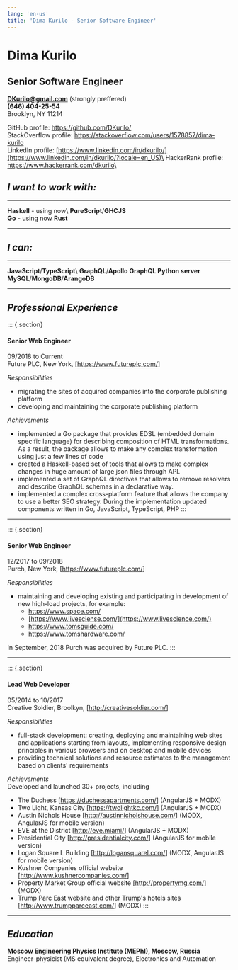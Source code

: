 ```yaml
---
lang: 'en-us'
title: 'Dima Kurilo - Senior Software Engineer'
---
```


Dima Kurilo
===========

Senior Software Engineer
------------------------

**<DKurilo@gmail.com>** (strongly preffered)\
**(646) 404-25-54**\
Brooklyn, NY 11214

GitHub profile: <https://github.com/DKurilo/>\
StackOverflow profile:
<https://stackoverflow.com/users/1578857/dima-kurilo>\
LinkedIn profile:
[https://www.linkedin.com/in/dkurilo/](https://www.linkedin.com/in/dkurilo/?locale=en_US)\
HackerRank profile: <https://www.hackerrank.com/dkurilo>\

*I want to work with:*
----------------------

  ----------------------------------- -----------------------------------
  **Haskell** - using now\            **PureScript**/**GHCJS**\
  **Go** - using now                  **Rust**

  ----------------------------------- -----------------------------------

*I can:*
--------

  ----------------------------------- ------------------------------------
  **JavaScript**/**TypeScript**\      **GraphQL**/**Apollo GraphQL
  **Python**                          server**\
                                      **MySQL**/**MongoDB**/**ArangoDB**

  ----------------------------------- ------------------------------------

*Professional Experience*
-------------------------

::: {.section}
#### Senior Web Engineer

09/2018 to Current\
Future PLC, New York, \[<https://www.futureplc.com/>\]

*Responsibilities*

-   migrating the sites of acquired companies into the corporate
    publishing platform
-   developing and maintaining the corporate publishing platform

*Achievements*

-   implemented a Go package that provides EDSL (embedded domain
    specific language) for describing composition of HTML
    transformations. As a result, the package allows to make any complex
    transformation using just a few lines of code
-   created a Haskell-based set of tools that allows to make complex
    changes in huge amount of large json files through API.
-   implemented a set of GraphQL directives that allows to remove
    resolvers and describe GraphQL schemas in a declarative way.
-   implemented a complex cross-platform feature that allows the company
    to use a better SEO strategy. During the implementation updated
    components written in Go, JavaScript, TypeScript, PHP
:::

------------------------------------------------------------------------

::: {.section}
#### Senior Web Engineer

12/2017 to 09/2018\
Purch, New York, \[<https://www.futureplc.com/>\]

*Responsibilities*

-   maintaining and developing existing and participating in development
    of new high-load projects, for example:
    -   <https://www.space.com/>
    -   [https://www.livesciense.com/](https://www.livescience.com/)
    -   <https://www.tomsguide.com/>
    -   <https://www.tomshardware.com/>

In September, 2018 Purch was acquired by Future PLC.
:::

------------------------------------------------------------------------

::: {.section}
#### Lead Web Developer

05/2014 to 10/2017\
Creative Soldier, Broolkyn, \[<http://creativesoldier.com/>\]

*Responsibilities*

-   full-stack development: creating, deploying and maintaining web
    sites and applications starting from layouts, implementing
    responsive design principles in various browsers and on desktop and
    mobile devices
-   providing technical solutions and resource estimates to the
    management based on clients' requirements

*Achievements*\
Developed and launched 30+ projects, including

-   The Duchess \[<https://duchessapartments.com/>\] (AngularJS + MODX)
-   Two Light, Kansas City \[<https://twolightkc.com/>\] (AngularJS +
    MODX)
-   Austin Nichols House \[<http://austinnicholshouse.com/>\] (MODX,
    AngularJS for mobile version)
-   EVE at the District \[<http://eve.miami/>\] (AngularJS + MODX)
-   Presidential City \[<http://presidentialcity.com/>\] (AngularJS for
    mobile version)
-   Logan Square L Building \[<http://logansquarel.com/>\] (MODX,
    AngularJS for mobile version)
-   Kushner Companies official website
    \[<http://www.kushnercompanies.com/>\]
-   Property Market Group official website \[<http://propertymg.com/>\]
    (MODX)
-   Trump Parc East website and other Trump\'s hotels sites
    \[<http://www.trumpparceast.com/>\] (MODX)
:::

------------------------------------------------------------------------

*Education*
-----------

**Moscow Engineering Physics Institute (MEPhI), Moscow, Russia**\
Engineer-physicist (MS equivalent degree), Electronics and Automation
